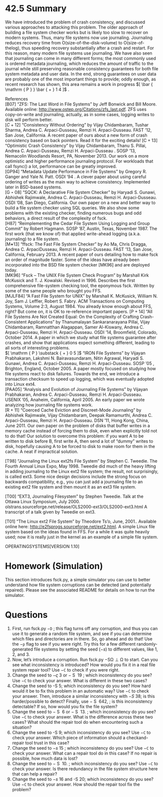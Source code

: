 # 42.5 Summary  

We have introduced the problem of crash consistency, and discussed various approaches to attacking this problem. The older approach of building a file system checker works but is likely too slow to recover on modern systems. Thus, many file systems now use journaling. Journaling reduces recovery time from O(size-of-the-disk-volume) to O(size-of-thelog), thus speeding recovery substantially after a crash and restart. For this reason, many modern file systems use journaling. We have also seen that journaling can come in many different forms; the most commonly used is ordered metadata journaling, which reduces the amount of traffic to the journal while still preserving reasonable consistency guarantees for both file system metadata and user data. In the end, strong guarantees on user data are probably one of the most important things to provide; oddly enough, as recent research has shown, this area remains a work in progress $[ \bar { \mathrm { P } } \bar { + } 1 4 ]$ .  

References   
[B07] “ZFS: The Last Word in File Systems” by Jeff Bonwick and Bill Moore. Available online: http://www.ostep.org/Citations/zfs_last.pdf. ZFS uses copy-on-write and journaling, actually, as in some cases, logging writes to disk will perform better.   
$[ C + 1 2 ]$ “Consistency Without Ordering” by Vijay Chidambaram, Tushar Sharma, Andrea C. Arpaci-Dusseau, Remzi H. Arpaci-Dusseau. FAST ’12, San Jose, California. A recent paper of ours about a new form of crash consistency based on back pointers. Read it for the exciting details! $\left[ \mathsf { C } + 1 3 \right]$ “Optimistic Crash Consistency” by Vijay Chidambaram, Thanu S. Pillai, Andrea C. Arpaci-Dusseau, Remzi H. Arpaci-Dusseau . SOSP ’13, Nemacolin Woodlands Resort, PA, November 2013. Our work on a more optimistic and higher performance journaling protocol. For workloads that call fsync() a lot, performance can be greatly improved.   
[GP94] “Metadata Update Performance in File Systems” by Gregory R. Ganger and Yale N. Patt. OSDI ${ ' 9 4 }$ . A clever paper about using careful ordering of writes as the main way to achieve consistency. Implemented later in BSD-based systems.   
$\left[ \mathsf { G } \star 0 8 \right]$ “SQCK: A Declarative File System Checker” by Haryadi S. Gunawi, Abhishek Rajimwale, Andrea C. Arpaci-Dusseau, Remzi H. Arpaci-Dusseau. OSDI ’08, San Diego, California. Our own paper on a new and better way to build a file system checker using SQL queries. We also show some problems with the existing checker, finding numerous bugs and odd behaviors, a direct result of the complexity of fsck.   
[H87] “Reimplementing the Cedar File System Using Logging and Group Commit” by Robert Hagmann. SOSP ’87, Austin, Texas, November 1987. The first work (that we know of) that applied write-ahead logging (a.k.a. journaling) to a file system.   
$\left[ \mathrm { M } \mathbf { + } 1 3 \right]$ “ffsck: The Fast File System Checker” by Ao Ma, Chris Dragga, Andrea C. ArpaciDusseau, Remzi H. Arpaci-Dusseau. FAST ’13, San Jose, California, February 2013. A recent paper of ours detailing how to make fsck an order of magnitude faster. Some of the ideas have already been incorporated into the BSD file system checker [MK96] and are deployed today.   
[MK96] “Fsck – The UNIX File System Check Program” by Marshall Kirk McKusick and T. J. Kowalski. Revised in 1996. Describes the first comprehensive file-system checking tool, the eponymous fsck. Written by some of the same people who brought you FFS.   
[MJLF84] “A Fast File System for UNIX” by Marshall K. McKusick, William N. Joy, Sam J. Leffler, Robert S. Fabry. ACM Transactions on Computing Systems, Volume 2:3, August 1984. You already know enough about FFS, right? But come on, it is OK to re-reference important papers. $\scriptstyle { [ { \mathrm { P } } + 1 4 ] }$ “All File Systems Are Not Created Equal: On the Complexity of Crafting Crash-Consistent Applications” by Thanumalayan Sankaranarayana Pillai, Vijay Chidambaram, Ramnatthan Alagappan, Samer Al-Kiswany, Andrea C. Arpaci-Dusseau, Remzi H. Arpaci-Dusseau. OSDI ’14, Broomfield, Colorado, October 2014. A paper in which we study what file systems guarantee after crashes, and show that applications expect something different, leading to all sorts of interesting problems.   
$[ \mathrm { P } \substack { + } 0 5 ]$ “IRON File Systems” by Vijayan Prabhakaran, Lakshmi N. Bairavasundaram, Nitin Agrawal, Haryadi S. Gunawi, Andrea C. Arpaci-Dusseau, Remzi H. Arpaci-Dusseau. SOSP ${ ' 0 5 }$ , Brighton, England, October 2005. A paper mostly focused on studying how file systems react to disk failures. Towards the end, we introduce a transaction checksum to speed up logging, which was eventually adopted into Linux ext4.   
[PAA05] “Analysis and Evolution of Journaling File Systems” by Vijayan Prabhakaran, Andrea C. Arpaci-Dusseau, Remzi H. Arpaci-Dusseau. USENIX ’05, Anaheim, California, April 2005. An early paper we wrote analyzing how journaling file systems work.   
$\left[ \scriptstyle { \mathrm { R + 1 1 } } \right]$ “Coerced Cache Eviction and Discreet-Mode Journaling” by Abhishek Rajimwale, Vijay Chidambaram, Deepak Ramamurthi, Andrea C. Arpaci-Dusseau, Remzi H. Arpaci-Dusseau. DSN ’11, Hong Kong, China, June 2011. Our own paper on the problem of disks that buffer writes in a memory cache instead of forcing them to disk, even when explicitly told not to do that! Our solution to overcome this problem: if you want A to be written to disk before B, first write A, then send a lot of “dummy” writes to disk, hopefully causing A to be forced to disk to make room for them in the cache. A neat if impractical solution.  

[T98] “Journaling the Linux ext2fs File System” by Stephen C. Tweedie. The Fourth Annual Linux Expo, May 1998. Tweedie did much of the heavy lifting in adding journaling to the Linux ext2 file system; the result, not surprisingly, is called ext3. Some nice design decisions include the strong focus on backwards compatibility, e.g., you can just add a journaling file to an existing ext2 file system and then mount it as an ext3 file system.  

[T00] “EXT3, Journaling Filesystem” by Stephen Tweedie. Talk at the Ottawa Linux Symposium, July 2000. olstrans.sourceforge.net/release/OLS2000-ext3/OLS2000-ext3.html A transcript of a talk given by Tweedie on ext3.  

[T01] “The Linux ext2 File System” by Theodore Ts’o, June, 2001.. Available online here: http://e2fsprogs.sourceforge.net/ext2.html. A simple Linux file system based on the ideas found in FFS. For a while it was quite heavily used; now it is really just in the kernel as an example of a simple file system.  

OPERATINGSYSTEMS[VERSION 1.10]  

# Homework (Simulation)  

This section introduces fsck.py, a simple simulator you can use to better understand how file system corruptions can be detected (and potentially repaired). Please see the associated README for details on how to run the simulator.  

# Questions  

1. First, run fsck.py $- \mathtt { D }$ ; this flag turns off any corruption, and thus you can use it to generate a random file system, and see if you can determine which files and directories are in there. So, go ahead and do that! Use the $- \mathtt { p }$ flag to see if you were right. Try this for a few different randomly-generated file systems by setting the seed $( - s )$ to different values, like 1, 2, and 3.   
2. Now, let’s introduce a corruption. Run fsck.py $- \mathsf { S } \mathsf { \Omega } \perp \mathsf { \Omega }$ to start. Can you see what inconsistency is introduced? How would you fix it in a real file system repair tool? Use $- \mathtt { C }$ to check if you were right.   
3. Change the seed to $- \varsigma \ 3$ or $- \mathrm { ~ S ~ } \ 1 9$ ; which inconsistency do you see? Use $- \mathtt { C }$ to check your answer. What is different in these two cases?   
4. Change the seed to -S 5; which inconsistency do you see? How hard would it be to fix this problem in an automatic way? Use $- \mathtt { C }$ to check your answer. Then, introduce a similar inconsistency with $- S$ 38; is this harder/possible to detect? Finally, use $- \mathrm { ~ S ~ } ~ 6 4 2 ,$ ; is this inconsistency detectable? If so, how would you fix the file system?   
5. Change the seed to $- \mathrm { ~ S ~ } ~ 6$ or $- \mathrm { ~ S ~ } \ 1 3 .$ ; which inconsistency do you see? Use $- \mathtt { C }$ to check your answer. What is the difference across these two cases? What should the repair tool do when encountering such a situation?   
6. Change the seed to -S 9; which inconsistency do you see? Use $- \mathtt { C }$ to check your answer. Which piece of information should a checkand-repair tool trust in this case?   
7. Change the seed to $- s \ 1 5$ ; which inconsistency do you see? Use $- \mathtt { C }$ to check your answer. What can a repair tool do in this case? If no repair is possible, how much data is lost?   
8. Change the seed to $- \mathrm { ~ S ~ } \ 1 0 .$ ; which inconsistency do you see? Use $- \mathtt { C }$ to check your answer. Is there redundancy in the file system structure here that can help a repair?   
9. Change the seed to $- s \ 1 6$ and -S 20; which inconsistency do you see? Use $- \mathtt { C }$ to check your answer. How should the repair tool fix the problem?  